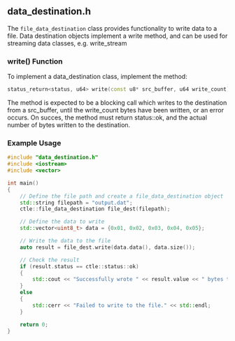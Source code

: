 ## data_destination.h

The `file_data_destination` class provides functionality to write data to a file. Data destination objects implement a write method, and can be used for streaming data classes, e.g. write_stream 

### write() Function
To implement a data_destination class, implement the method:

```cpp
status_return<status, u64> write(const u8* src_buffer, u64 write_count)
```

The method is expected to be a blocking call which writes to the destination from a src_buffer, until the write_count bytes have been written, or an error occurs. On succes, the method must return status::ok, and the actual number of bytes written to the destination.

### Example Usage

```cpp
#include "data_destination.h"
#include <iostream>
#include <vector>

int main() 
{
    // Define the file path and create a file_data_destination object
    std::string filepath = "output.dat";
    ctle::file_data_destination file_dest(filepath);

    // Define the data to write
    std::vector<uint8_t> data = {0x01, 0x02, 0x03, 0x04, 0x05};

    // Write the data to the file
    auto result = file_dest.write(data.data(), data.size());

    // Check the result
    if (result.status == ctle::status::ok) 
	{
        std::cout << "Successfully wrote " << result.value << " bytes to the file." << std::endl;
    } 
	else 
	{
        std::cerr << "Failed to write to the file." << std::endl;
    }

    return 0;
}